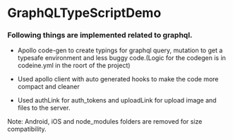 # GraphQLTypeScriptDemo

### Following things are implemented related to graphql.
- Apollo code-gen to create typings for graphql query, mutation to get a typesafe environment and less buggy code.(Logic for the codegen is in codeine.yml in the roort of the project)

- Used apollo client with auto generated hooks to make the code more compact and cleaner

- Used authLink for auth_tokens and uploadLink for upload image and files to the server.

Note: Android, iOS and node_modules folders are removed for size compatibility.
